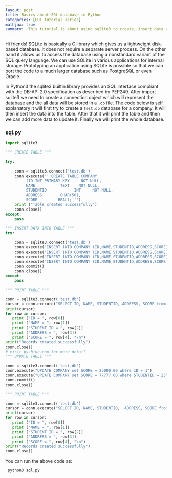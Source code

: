 ```yaml
---
layout: post
title: Basics about SQL database in Python
categories: [GUI tutorial series]
mathjax: true
summary:  This tutorial is about using sqlite3 to create, insert data and update SQL table
---
```


Hi friends! SQLite is basically a C library which gives us a lightweight disk-based database. It does not require a separate server process. On the other hand it allows us to access the database using a nonstandard variant of the SQL query 
language. We can use SQLite in various applications for internal storage. Prototyping an application using SQLite is possible so that we can port the code to a
much larger database such as PostgreSQL or even Oracle.

In Python3 the sqlite3 builtin library provides an SQL interface compliant with the DB-API 2.0 specification as described by PEP249. After import sqlite3 we need to
create a connection object which will represent the database and the all data will be stored in a ```.db``` file. The code below is self explanatory it will first 
try to create a ```test.db``` database for a company. It will then insert the data into the table. After that it will print the table and then we can add more data
to update it. Finally we will print the whole database. 

### sql.py

```python
import sqlite3

""" CREATE TABLE """

try:
	
	conn = sqlite3.connect('test.db')
	conn.execute('''CREATE TABLE COMPANY
         (ID INT PRIMARY KEY     NOT NULL,
         NAME           TEXT    NOT NULL,
         STUDENTID            INT     NOT NULL,
         ADDRESS        CHAR(50),
         SCORE         REAL);''')
	print ("Table created successfully")
	conn.close()
except:
	pass

""" INSERT DATA INTO TABLE """
try:
 
	conn = sqlite3.connect('test.db')
	conn.execute("INSERT INTO COMPANY (ID,NAME,STUDENTID,ADDRESS,SCORE) VALUES (1, 'AAA', 32, 'UK', 20000.00 )");
	conn.execute("INSERT INTO COMPANY (ID,NAME,STUDENTID,ADDRESS,SCORE) VALUES (2, 'BBB', 25, 'Canada', 15000.00 )");
	conn.execute("INSERT INTO COMPANY (ID,NAME,STUDENTID,ADDRESS,SCORE) VALUES (3, 'CCC', 23, 'China', 20000.00 )");
	conn.execute("INSERT INTO COMPANY (ID,NAME,STUDENTID,ADDRESS,SCORE) VALUES (9, 'DDD', 25, 'Mont Blanc ', 65000.00 )");
	conn.commit()
	conn.close()
except:
	pass

""" PRINT TABLE """

conn = sqlite3.connect('test.db')
cursor = conn.execute("SELECT ID, NAME, STUDENTID, ADDRESS, SCORE from COMPANY")
print(cursor)
for row in cursor:
   print ("ID = ", row[0])
   print ("NAME = ", row[1])
   print ("STUDENT ID = ", row[2])
   print ("ADDRESS = ", row[3])
   print ("SCORE = ", row[4], "\n")
print("Records created successfully")
conn.close()
# visit pyshine.com for more detail
""" UPDATE TABLE """

conn = sqlite3.connect('test.db')
conn.execute("UPDATE COMPANY set SCORE = 25000.00 where ID = 1")
conn.execute("UPDATE COMPANY set SCORE = 77777.00 where STUDENTID = 25")
conn.commit()
conn.close()

""" PRINT TABLE """

conn = sqlite3.connect('test.db')
cursor = conn.execute("SELECT ID, NAME, STUDENTID,  ADDRESS, SCORE from COMPANY")
print(cursor)
for row in cursor:
   print ("ID = ", row[0])
   print ("NAME = ", row[1])
   print ("STUDENT ID = ", row[2])
   print ("ADDRESS = ", row[3])
   print ("SCORE = ", row[4], "\n")
print("Records created successfully")
conn.close()


```
You can run the above code as:

``` python3 sql.py```
